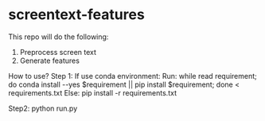 # screentext-features
This repo will do the following:
1. Preprocess screen text
2. Generate features

How to use?
Step 1:
If use conda environment:
  Run: while read requirement; do conda install --yes $requirement || pip install $requirement; done < requirements.txt
Else: pip install -r requirements.txt

Step2: python run.py
